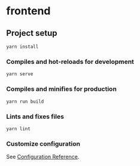 # frontend

## Project setup
```
yarn install
```

### Compiles and hot-reloads for development
```
yarn serve
```

### Compiles and minifies for production
```
yarn run build
```

### Lints and fixes files
```
yarn lint
```

### Customize configuration
See [Configuration Reference](https://cli.vuejs.org/config/).
